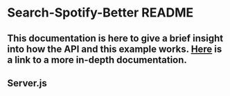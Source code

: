 # Search-Spotify-Better README
This documentation is here to give a brief insight into how the API and this example works. [Here]("out/index.html") is a link to a more in-depth documentation.
----------
## Server.js
